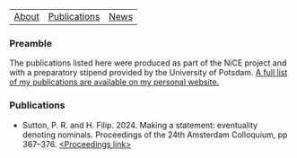 <table>
  <tbody>
    <tr>
      <td><a href="index">About</a></td>
      <td><a href="papers">Publications</a></td>
      <td><a href="news">News</a></td>
    </tr>
    </tbody>
</table>


### Preamble 

The publications listed here were produced as part of the NiCE project and with a preparatory stipend provided by the University of Potsdam. <a href="https://peter-sutton.github.io/papers">A full list of my publications are available on my personal website.</a>


### Publications

<!-- wp:list -->
<ul>
<li>Sutton, P. R. and H. Filip. 2024. Making a statement: eventuality denoting nominals. Proceedings of the 24th Amsterdam Colloquium, pp 367–376. <a href="https://events.illc.uva.nl/AC/AC2024/Proceedings/">&lt;Proceedings link&gt;</a></li>
</ul>
